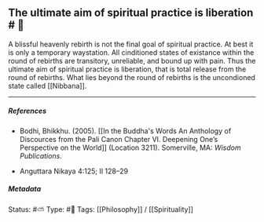 ## The ultimate aim of spiritual practice is liberation  # 🧠

A blissful heavenly rebirth is not the final goal of spiritual practice. At best it is only a temporary waystation. All cinditioned states of existance within the round of rebirths are transitory, unreliable, and bound up with pain. Thus the ultimate aim of spiritual practice is liberation, that is total release from the round of rebirths. What lies beyond the round of rebirths is the uncondioned state called [[Nibbana]]. 

___

##### References

- Bodhi, Bhikkhu. (2005). [[In the Buddha's Words An Anthology of Discources from the Pali Canon Chapter VI. Deepening One’s Perspective on the World]]   (Location 3211). Somerville, MA: _Wisdom Publications_.

- Anguttara Nikaya 4:125; II 128–29

##### Metadata
Status: #⛅️ 
Type: #🔴 
Tags: [[Philosophy]] /  [[Spirituality]] 